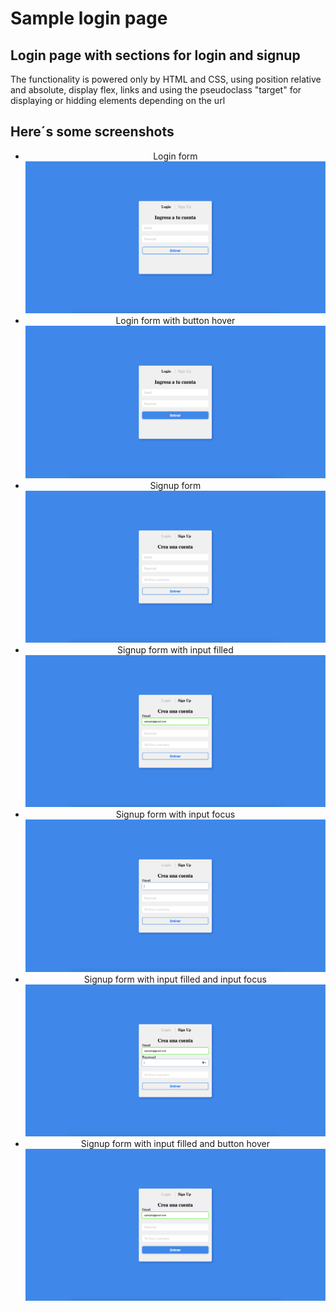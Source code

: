 # Sample login page

## Login page with sections for login and signup

The functionality is powered only by HTML and CSS, using position relative and absolute, display flex, links and using the pseudoclass "target" for displaying or hidding elements depending on the url 

## Here´s some screenshots 

- <center>Login form<center />
    <img src="./screenshots/login.png">
- <center>Login form with button hover<center />
    <img src="./screenshots/login_hover.png">
- <center>Signup form<center />
    <img src="./screenshots/signup.png">
- <center>Signup form with input filled<center />
    <img src="./screenshots/signup_filled.png">
- <center>Signup form with input focus<center />
    <img src="./screenshots/signup_focus.png">
- <center>Signup form with input filled and input focus<center />
    <img src="./screenshots/signup_filled+focus.png">
- <center>Signup form with input filled and button hover<center />
    <img src="./screenshots/signup_filled+hover.png">
